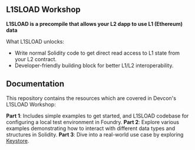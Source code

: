 ## L1SLOAD Workshop

**L1SLOAD is a precompile that allows your L2 dapp to use L1 (Ethereum) data**

What L1SLOAD unlocks:

- Write normal Solidity code to get direct read access to L1 state from your L2 contract.
- Developer-friendly building block for better L1/L2 interoperability.

## Documentation

This repository contains the resources which are covered in Devcon's L1SLOAD Workshop:

**Part 1**: Includes simple examples to get started, and L1SLOAD codebase for configuring a local test environment in Foundry.
**Part 2**: Explore various examples demonstrating how to interact with different data types and structures in Solidity.
**Part 3**: Dive into a real-world use case by exploring [Keystore](https://scroll.io/blog/towards-the-wallet-endgame-with-keystore).
